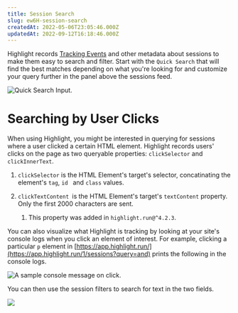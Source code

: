 ```yaml
---
title: Session Search
slug: ew6H-session-search
createdAt: 2022-05-06T23:05:46.000Z
updatedAt: 2022-09-12T16:18:46.000Z
---
```


Highlight records [Tracking Events](/session-replay/tracking-events) and other metadata about sessions to make them easy to search and filter. Start with the `Quick Search` that will find the best matches depending on what you're looking for and customize your query further in the panel above the sessions feed.

![Quick Search Input.](https://archbee-image-uploads.s3.amazonaws.com/XPwQFz8tul7ogqGkmtA0y/l6Fxtyklubv4aEFnGY6-b_image.png)

# Searching by User Clicks

When using Highlight, you might be interested in querying for sessions where a user clicked a certain HTML element. Highlight records users' clicks on the page as two queryable properties: `clickSelector` and `clickInnerText`.

1.  `clickSelector` is the HTML Element's target's selector, concatinating the element's `tag`, `id ` and `class` values.

2.  `clickTextContent `is the HTML Element's target's `textContent` property. Only the first 2000 characters are sent.
    1.  This property was added in `highlight.run@^4.2.3`.

You can also visualize what Highlight is tracking by looking at your site's console logs when you click an element of interest. For example, clicking a particular `p` element in [https://app.highlight.run/](https://app.highlight.run/1/sessions?query=and) prints the following in the console logs.

![A sample console message on click.](https://archbee-image-uploads.s3.amazonaws.com/XPwQFz8tul7ogqGkmtA0y/yP5u4tqGinXhIyonAuXV1_image.png)

You can then use the session filters to search for text in the two fields.

![](https://archbee-image-uploads.s3.amazonaws.com/XPwQFz8tul7ogqGkmtA0y/2ckH93jnzBYqpCeeTWOXT_image.png)
